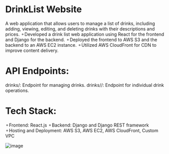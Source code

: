 # DrinkList Website
A web application that allows users to manage a list of drinks, including adding, viewing, editing, and deleting drinks with their descriptions and prices.
⚬Developed a drink list web application using React for the frontend and Django for the backend.
⚬Deployed the frontend to AWS S3 and the backend to an AWS EC2 instance.
⚬Utilized AWS CloudFront for CDN to improve content delivery.

# API Endpoints:
drinks/: Endpoint for managing drinks.
drinks/<id>/: Endpoint for individual drink operations.

# Tech Stack:
⚬Frontend: React.js
⚬Backend: Django and Django REST framework
⚬Hosting and Deployment: AWS S3, AWS EC2, AWS CloudFront, Custom VPC


![image](https://github.com/user-attachments/assets/8fc2afa8-10cc-4472-a87b-ebdd7edaf26d)
